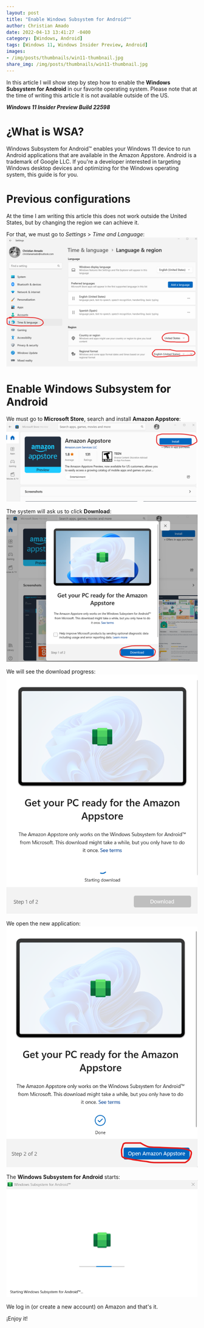 ```yaml
---
layout: post
title: "Enable Windows Subsystem for Android™️"
author: Christian Amado
date: 2022-04-13 13:41:27 -0400
category: [Windows, Android]
tags: [Windows 11, Windows Insider Preview, Android]
images:
- /img/posts/thumbnails/win11-thumbnail.jpg
share_img: /img/posts/thumbnails/win11-thumbnail.jpg
---
```


In this article I will show step by step how to enable the **Windows Subsystem for Android** in our favorite operating system. Please note that at the time of writing this article it is not available outside of the US.  

***Windows 11 Insider Preview Build 22598***

<!--more-->

# ¿What is WSA?
Windows Subsystem for Android™️ enables your Windows 11 device to run Android applications that are available in the Amazon Appstore. Android is a trademark of Google LLC. If you're a developer interested in targeting Windows desktop devices and optimizing for the Windows operating system, this guide is for you.

# Previous configurations
At the time I am writing this article this does not work outside the United States, but by changing the region we can achieve it.  

For that, we must go to *Settings* > *Time and Language*:
![](/img/posts/2022/04/13/wsa1.png)  

# Enable Windows Subsystem for Android
We must go to **Microsoft Store**, search and install **Amazon Appstore**:
![](/img/posts/2022/04/13/wsa2.png)  

The system will ask us to click **Download**:
![](/img/posts/2022/04/13/wsa3.png)  

We will see the download progress:
![](/img/posts/2022/04/13/wsa4.png)  

We open the new application:
![](/img/posts/2022/04/13/wsa5.png)  

The **Windows Subsystem for Android** starts:
![](/img/posts/2022/04/13/wsa6.png)  

We log in (or create a new account) on Amazon and that's it.

¡Enjoy it!